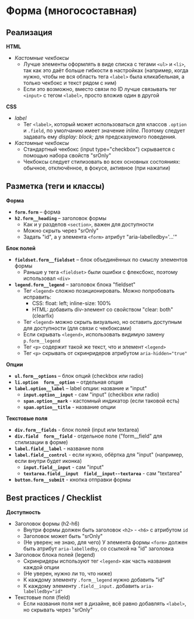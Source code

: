 # Форма (многосоставная)

## **Реализация**
**HTML**
- *Кастомные чекбоксы*
  - Лучше элементы оформлять в виде списка с тегами `<ul>` и `<li>`, так как это даёт больше гибкости в настройках (например, когда нужно, чтобы не вся область тега `<label>` была кликабельная, а только чекбокс и текст рядом с ним)
  - Если это возможно, вместо связи по ID лучше связывать тег `<input>` с тегом `<label>`, просто вложив один в другой

**CSS**
- *label*
  - Тег `<label>`, который может использоваться для классов `.option` и `.field`, по умолчанию имеет значение *inline*. Поэтому следует задавать ему *display: block;* для предсказуемого поведения.
- *Кастомные чекбоксы*
  - Стандартный чекбокс (input type="checkbox") скрывается с помощью набора свойств "srOnly"
  - Чекбоксы следует стилизовать во всех основных состояниях: обычное, отключённое, в фокусе, активное (при нажатии)


## **Разметка (теги и классы)**
**Форма**
- **`form.form`** – форма
- **`h2.form__heading`** – заголовок формы
  - Как и у разделов `<section>`, важен для доступности
  - Можно скрыть через "srOnly"
  - Задать "id", а у элемента `<form>` атрибут "aria-labelledby='...'"

**Блок полей**
- **`fieldset.form__fieldset`** – блок объединённых по смыслу элементов формы
  - Раньше у тега `<fieldset>` были ошибки с флексбокс, поэтому использовал `<div>`
- **`legend.form__legend`** – заголовок блока "fieldset"
  - Тег `<legend>` сложно позиционировать. Можно попробовать исправить:
    - CSS: float: left; inline-size: 100%
    - HTML: добавить div-элемент со свойством "clear: both" (clearfix)
  - Тег `<legend>` можно скрыть визуально, но оставить доступным для доступности (для связи с чекбоксами)
  - Если скрывать `<legend>`, использовать видимую замену `p.form__legend`
  - Тег `<p>` содержит такой же текст, что и элемент `<legend>`
  - Тег `<p>` скрывать от скринридеров атрибутом `aria-hidden="true"`

**Опции**
- **`ul.form__options`** – блок опций (checkbox или radio)
- **`li.option  form__option`** – отдельная опция
- **`label.option__label`** – label опции: название и "input"
  - **`input.option__input`** - сам "input" (checkbox или radio)
  - **`span.option__mark`** - кастомный индикатор (если таковой есть)
  - **`span.option__title`** - название опции

**Текстовые поля**
- **`div.form__fields`** - блок полей (input или textarea)
- **`div.field  form__field`** - отдельное поле ("form__field" для стилизации в форме)
- **`label.field__label`** - название поля
- **`label.field__control`** - если нужно, обёртка для "input" (например, если внутри будет иконка)
  - **`input.field__input`** - сам "input"
  - **`textarea.field__input  field__input--textarea`** - сам "textarea"
- **`button.form__submit`** - кнопка отправки формы


## **Best practices / Checklist**
**Доступность**
- Заголовок формы (h2-h6)
  - Внутри формы должен быть заголовок `<h2>` - `<h6>` с атрибутом `id`
  - Заголовок может быть "srOnly"
  - (Не уверен; не знаю, для чего) У элемента формы `<form>` должен быть атрибут `aria-labelledby`, со ссылкой на "id" заголовка
- Заголовок блока полей (legend)
  - Скринридеры используют тег `<legend>` как часть названия каждой опции
  - (Не уверен, нужно ли то, что ниже)
  - К каждому элементу `.form__legend` нужно добавить "id"
  - К каждому элементу `.field__input.` добавить `aria-labelledby="id"`
- Текстовые поля (field)
  - Если названия поля нет в дизайне, всё равно добавлять `<label>`, но скрывать через "srOnly"